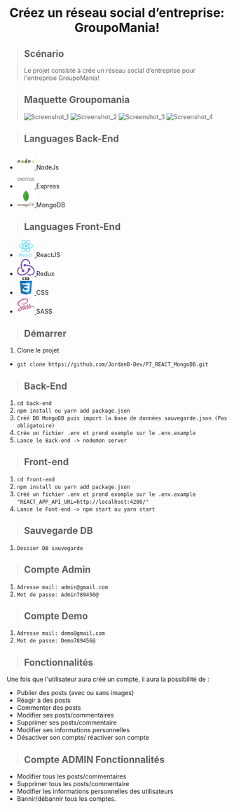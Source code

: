 <h1 align="center">
 Créez un réseau social d’entreprise: GroupoMania!
</h1>

> ## **Scénario**
>
> Le projet consisté à crée un réseau social d’entreprise pour l'entreprise GroupoMania!

> ## **Maquette Groupomania**
>
> ![Screenshot_1](https://user-images.githubusercontent.com/101954241/204126945-8f07fc66-ad14-4557-992e-6b2b9a878808.png)
> ![Screenshot_2](https://user-images.githubusercontent.com/101954241/204126949-f47063cc-02ee-4a1f-832c-f9e50c44ac53.png)
> ![Screenshot_3](https://user-images.githubusercontent.com/101954241/204126953-a812bb40-c70a-42db-8ab2-6838ef8b56b5.png)
> ![Screenshot_4](https://user-images.githubusercontent.com/101954241/204126958-bc0fad00-0fe4-43f9-99aa-27783e5220fe.png)

> ## **Languages Back-End**

- <a href="https://nodejs.org" target="_blank" rel="noreferrer"> <img src="https://raw.githubusercontent.com/devicons/devicon/master/icons/nodejs/nodejs-original-wordmark.svg" alt="nodejs" width="40" height="40"/> </a> NodeJs
- <a href="https://expressjs.com" target="_blank" rel="noreferrer"> <img src="https://raw.githubusercontent.com/devicons/devicon/master/icons/express/express-original-wordmark.svg" alt="express" width="40" height="40"/> </a> Express
- <a href="https://www.mongodb.com/" target="_blank" rel="noreferrer"> <img src="https://raw.githubusercontent.com/devicons/devicon/master/icons/mongodb/mongodb-original-wordmark.svg" alt="mongodb" width="40" height="40"/> </a> MongoDB

> ## **Languages Front-End**

- <a href="https://reactjs.org/" target="_blank" rel="noreferrer"> <img src="https://raw.githubusercontent.com/devicons/devicon/master/icons/react/react-original-wordmark.svg" alt="react" width="40" height="40"/> </a> ReactJS
- <a href="https://redux.js.org" target="_blank" rel="noreferrer"> <img src="https://raw.githubusercontent.com/devicons/devicon/master/icons/redux/redux-original.svg" alt="redux" width="40" height="40"/> </a> Redux
- <a href="https://www.w3schools.com/css/" target="_blank" rel="noreferrer"> <img src="https://raw.githubusercontent.com/devicons/devicon/master/icons/css3/css3-original-wordmark.svg" alt="css3" width="40" height="40"/> </a> CSS
- <a href="https://sass-lang.com" target="_blank" rel="noreferrer"> <img src="https://raw.githubusercontent.com/devicons/devicon/master/icons/sass/sass-original.svg" alt="sass" width="40" height="40"/> </a> SASS

> ## **Démarrer**

1. Clone le projet

- `git clone https://github.com/JordanB-Dev/P7_REACT_MongoDB.git`

> ## **Back-End**

1. `cd back-end`
2. `npm install ou yarn add package.json`
3. `Créé DB MongoDB puis import la base de données sauvegarde.json (Pas obligatoire)`
4. `Crée un fichier .env et prend exemple sur le .env.example`
5. `Lance le Back-end -> nodemon server`

> ## **Front-end**

1. `cd front-end`
2. `npm install ou yarn add package.json`
3. `Créé un fichier .env et prend exemple sur le .env.example "REACT_APP_API_URL=http://localhost:4200/"`
4. `Lance le Font-end -> npm start ou yarn start`

> ## **Sauvegarde DB**

1. `Dossier DB sauvegarde`

> ## **Compte Admin**

1. `Adresse mail: admin@gmail.com`
2. `Mot de passe: Admin789456@`

> ## **Compte Demo**

1. `Adresse mail: demo@gmail.com`
2. `Mot de passe: Demo789456@`

> ## **Fonctionnalités**

Une fois que l'utilisateur aura créé un compte, il aura la possibilité de :

- Publier des posts (avec ou sans images)
- Réagir à des posts
- Commenter des posts
- Modifier ses posts/commentaires
- Supprimer ses posts/commentaire
- Modifier ses informations personnelles
- Désactiver son compte/ réactiver son compte

> ## **Compte ADMIN Fonctionnalités**

- Modifier tous les posts/commentaires
- Supprimer tous les posts/commentaire
- Modifier les informations personnelles des utilisateurs
- Bannir/débannir tous les comptes.
